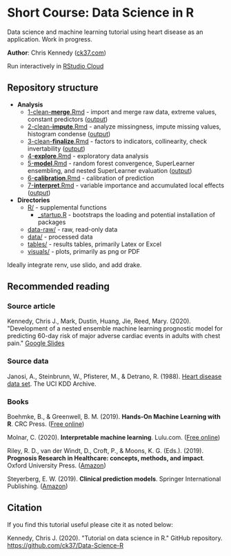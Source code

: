 # Short Course: Data Science in R 

Data science and machine learning tutorial using heart disease as an application. Work in progress.

**Author**: Chris Kennedy ([ck37.com](https://ck37.com))

Run interactively in [RStudio Cloud](https://rstudio.cloud/project/1374321)
 

## Repository structure

 * **Analysis**
   * [1-clean-**merge**.Rmd](https://github.com/ck37/Data-Science-R/blob/master/1-clean-merge.Rmd) - import and merge raw data, extreme values, constant predictors ([output](https://ck37.github.io/Data-Science-R/1-clean-merge.html))
   * [2-clean-**impute**.Rmd](https://github.com/ck37/Data-Science-R/blob/master/2-clean-impute.Rmd) - analyze missingness, impute missing values, histogram condense ([output](https://ck37.github.io/Data-Science-R/2-clean-impute.html))
   * [3-clean-**finalize**.Rmd](https://github.com/ck37/Data-Science-R/blob/master/3-clean-finalize.Rmd) - factors to indicators, collinearity, check invertability ([output](https://ck37.github.io/Data-Science-R/3-clean-finalize.html))
   * [4-**explore**.Rmd](https://github.com/ck37/Data-Science-R/blob/master/4-explore.Rmd) - exploratory data analysis
   * [5-**model**.Rmd](https://github.com/ck37/Data-Science-R/blob/master/5-model.Rmd) - random forest convergence, SuperLearner ensembling, and nested SuperLearner evaluation ([output](https://ck37.github.io/Data-Science-R/5-modeling.html))
   * [6-**calibration**.Rmd](https://github.com/ck37/Data-Science-R/blob/master/6-calibration.Rmd) - calibration of prediction
   * [7-**interpret**.Rmd](https://github.com/ck37/Data-Science-R/blob/master/7-interpret.Rmd) - variable importance and accumulated local effects ([output](https://ck37.github.io/Data-Science-R/7-interpretation.html))
 * **Directories**
   * [R/](https://github.com/ck37Data-Science-R/tree/master/R) - supplemental functions
     * [_startup.R](#tbd) - bootstraps the loading and potential installation of packages
   * [data-raw/](https://github.com/ck37/Data-Science-R/tree/master/data-raw) - raw, read-only data
   * [data/](https://github.com/ck37/learning/tree/master/data) - processed data
   * [tables/](https://github.com/ck37/Data-Science-R/tree/master/tables) - results tables, primarily Latex or Excel
   * [visuals/](https://github.com/ck37/Data-Science-R/tree/master/visuals) - plots, primarily as png or PDF
 
Ideally integrate renv, use slido, and add drake.

## Recommended reading

### Source article

Kennedy, Chris J., Mark, Dustin, Huang, Jie, Reed, Mary. (2020). "Development of a nested ensemble machine learning prognostic model for predicting 60-day risk of major adverse cardiac events in adults with chest pain." [Google Slides ](https://docs.google.com/presentation/d/1jL7ukjJ95T-J0XbCOd2O-eMr4EGpqF5AzP2VxFoYRMA/edit#slide=id.p)

### Source data

Janosi, A., Steinbrunn, W., Pfisterer, M., & Detrano, R. (1988). [Heart disease data set](https://archive.ics.uci.edu/ml/datasets/Heart+Disease). The UCI KDD Archive.

### Books

Boehmke, B., & Greenwell, B. M. (2019). **Hands-On Machine Learning with R**. CRC Press. ([Free online](https://bradleyboehmke.github.io/HOML/))

Molnar, C. (2020). **Interpretable machine learning**. Lulu.com. ([Free online](https://christophm.github.io/interpretable-ml-book/))

Riley, R. D., van der Windt, D., Croft, P., & Moons, K. G. (Eds.). (2019). **Prognosis Research in Healthcare: concepts, methods, and impact**. Oxford University Press. ([Amazon](https://smile.amazon.com/Prognosis-Research-Healthcare-Concepts-Methods-ebook/dp/B07N2YY6TQ/))

Steyerberg, E. W. (2019). **Clinical prediction models**. Springer International Publishing. ([Amazon](https://smile.amazon.com/Clinical-Prediction-Models-Development-Validation-ebook/dp/B00CE3B36G/))

## Citation

If you find this tutorial useful please cite it as noted below:

Kennedy, Chris J. (2020). "Tutorial on data science in R." GitHub repository.
https://github.com/ck37/Data-Science-R

